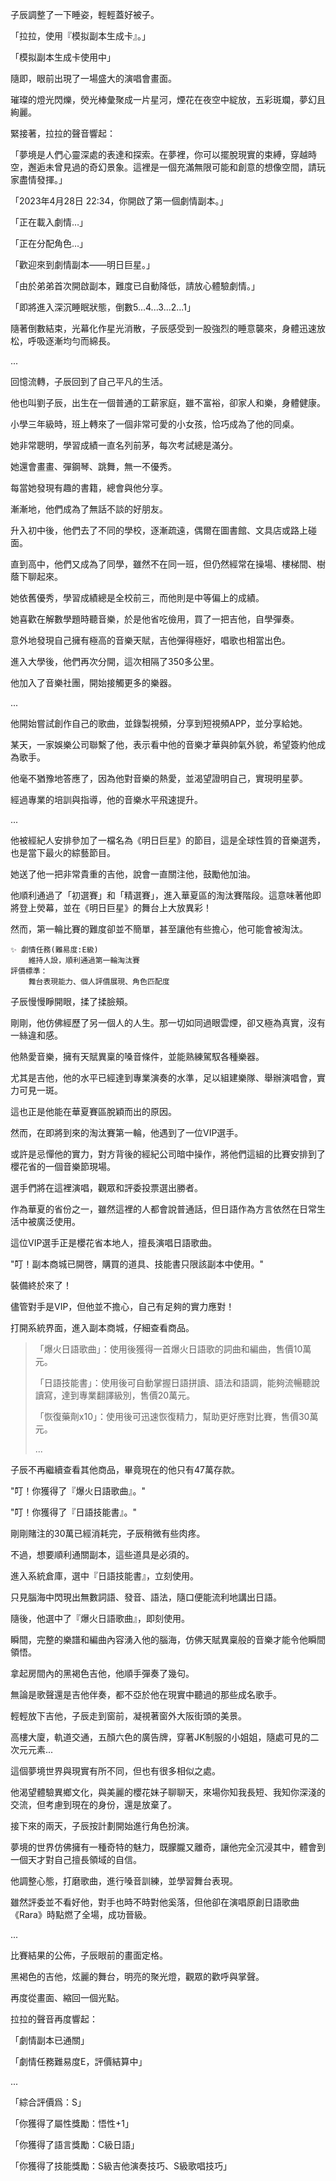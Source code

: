 子辰調整了一下睡姿，輕輕蓋好被子。

「拉拉，使用『模拟副本生成卡』。」

「模拟副本生成卡使用中」

隨即，眼前出現了一場盛大的演唱會畫面。

璀璨的燈光閃爍，熒光棒彙聚成一片星河，煙花在夜空中綻放，五彩斑斕，夢幻且絢麗。

緊接著，拉拉的聲音響起：

「夢境是人們心靈深處的表達和探索。在夢裡，你可以擺脫現實的束縛，穿越時空，邂逅未曾見過的奇幻景象。這裡是一個充滿無限可能和創意的想像空間，請玩家盡情發揮。」

「2023年4月28日 22:34，你開啟了第一個劇情副本。」

「正在載入劇情…」

「正在分配角色…」

「歡迎來到劇情副本——明日巨星。」

「由於弟弟首次開啟副本，難度已自動降低，請放心體驗劇情。」

「即將進入深沉睡眠狀態，倒數5...4...3...2...1」

隨著倒數結束，光幕化作星光消散，子辰感受到一股強烈的睡意襲來，身體迅速放松，呼吸逐漸均勻而綿長。

...

回憶流轉，子辰回到了自己平凡的生活。

他也叫劉子辰，出生在一個普通的工薪家庭，雖不富裕，卻家人和樂，身體健康。

小學三年級時，班上轉來了一個非常可愛的小女孩，恰巧成為了他的同桌。

她非常聰明，學習成績一直名列前茅，每次考試總是滿分。

她還會畫畫、彈鋼琴、跳舞，無一不優秀。

每當她發現有趣的書籍，總會與他分享。

漸漸地，他們成為了無話不談的好朋友。

升入初中後，他們去了不同的學校，逐漸疏遠，偶爾在圖書館、文具店或路上碰面。

直到高中，他們又成為了同學，雖然不在同一班，但仍然經常在操場、樓梯間、樹蔭下聊起來。

她依舊優秀，學習成績總是全校前三，而他則是中等偏上的成績。

她喜歡在解數學題時聽音樂，於是他省吃儉用，買了一把吉他，自學彈奏。

意外地發現自己擁有極高的音樂天賦，吉他彈得極好，唱歌也相當出色。

進入大學後，他們再次分開，這次相隔了350多公里。

他加入了音樂社團，開始接觸更多的樂器。

...

他開始嘗試創作自己的歌曲，並錄製視頻，分享到短視頻APP，並分享給她。

某天，一家娛樂公司聯繫了他，表示看中他的音樂才華與帥氣外貌，希望簽約他成為歌手。

他毫不猶豫地答應了，因為他對音樂的熱愛，並渴望證明自己，實現明星夢。

經過專業的培訓與指導，他的音樂水平飛速提升。

...

他被經紀人安排參加了一檔名為《明日巨星》的節目，這是全球性質的音樂選秀，也是當下最火的綜藝節目。

她送了他一把非常貴重的吉他，說會一直關注他，鼓勵他加油。

他順利通過了「初選賽」和「精選賽」，進入華夏區的淘汰賽階段。這意味著他即將登上熒幕，並在《明日巨星》的舞台上大放異彩！

然而，第一輪比賽的難度卻並不簡單，甚至讓他有些擔心，他可能會被淘汰。

```
✨ 劇情任務(難易度:E級)
    維持人設，順利通過第一輪淘汰賽
評價標準：
    舞台表現能力、個人評價展現、角色匹配度
```

子辰慢慢睜開眼，揉了揉臉頰。

剛剛，他仿佛經歷了另一個人的人生。那一切如同過眼雲煙，卻又極為真實，沒有一絲違和感。

他熱愛音樂，擁有天賦異稟的嗓音條件，並能熟練駕馭各種樂器。

尤其是吉他，他的水平已經達到專業演奏的水準，足以組建樂隊、舉辦演唱會，實力可見一斑。

這也正是他能在華夏賽區脫穎而出的原因。

然而，在即將到來的淘汰賽第一輪，他遇到了一位VIP選手。

或許是忌憚他的實力，對方背後的經紀公司暗中操作，將他們這組的比賽安排到了櫻花省的一個音樂節現場。

選手們將在這裡演唱，觀眾和評委投票選出勝者。

作為華夏的省份之一，雖然這裡的人都會說普通話，但日語作為方言依然在日常生活中被廣泛使用。

這位VIP選手正是櫻花省本地人，擅長演唱日語歌曲。

"叮！副本商城已開啓，購買的道具、技能書只限該副本中使用。"

裝備終於來了！

儘管對手是VIP，但他並不擔心，自己有足夠的實力應對！

打開系統界面，進入副本商城，仔細查看商品。

>「爆火日語歌曲」：使用後獲得一首爆火日語歌的詞曲和編曲，售價10萬元。
>
>「日語技能書」：使用後可自動掌握日語拼讀、語法和語調，能夠流暢聽說讀寫，達到專業翻譯級別，售價20萬元。
>
>「恢復藥劑x10」：使用後可迅速恢復精力，幫助更好應對比賽，售價30萬元。
> 
>...

子辰不再繼續查看其他商品，畢竟現在的他只有47萬存款。

"叮！你獲得了『爆火日語歌曲』。"

"叮！你獲得了『日語技能書』。"

剛剛賭注的30萬已經消耗完，子辰稍微有些肉疼。

不過，想要順利通關副本，這些道具是必須的。

進入系統倉庫，選中『日語技能書』，立刻使用。

只見腦海中閃現出無數詞語、發音、語法，隨口便能流利地講出日語。

隨後，他選中了『爆火日語歌曲』，即刻使用。

瞬間，完整的樂譜和編曲內容湧入他的腦海，仿佛天賦異稟般的音樂才能令他瞬間領悟。

拿起房間內的黑褐色吉他，他順手彈奏了幾句。

無論是歌聲還是吉他伴奏，都不亞於他在現實中聽過的那些成名歌手。

輕輕放下吉他，子辰走到窗前，凝視著窗外大阪街頭的美景。

高樓大廈，軌道交通，五顏六色的廣告牌，穿著JK制服的小姐姐，隨處可見的二次元元素...

這個夢境世界與現實有所不同，但也有很多相似之處。

他渴望體驗異鄉文化，與美麗的櫻花妹子聊聊天，來場你知我長短、我知你深淺的交流，但考慮到現在的身份，還是放棄了。

接下來的兩天，子辰按計劃開始進行角色扮演。

夢境的世界仿佛擁有一種奇特的魅力，既朦朧又離奇，讓他完全沉浸其中，體會到一個天才對自己擅長領域的自信。

他調整心態，打磨歌曲，進行嗓音訓練，並學習舞台表現。

雖然評委並不看好他，對手也時不時對他奚落，但他卻在演唱原創日語歌曲《Rara》時點燃了全場，成功晉級。

...

比賽結果的公佈，子辰眼前的畫面定格。

黑褐色的吉他，炫麗的舞台，明亮的聚光燈，觀眾的歡呼與掌聲。

再度從畫面、縮回一個光點。

拉拉的聲音再度響起：

「劇情副本已通關」

「劇情任務難易度E，評價結算中」

 ...

「綜合評價爲：S」

「你獲得了屬性獎勵：悟性+1」

「你獲得了語言獎勵：C級日語」

「你獲得了技能獎勵：S級吉他演奏技巧、S級歌唱技巧」